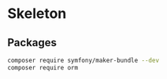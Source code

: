 # Skeleton

## Packages

```bash
composer require symfony/maker-bundle --dev
composer require orm
```
